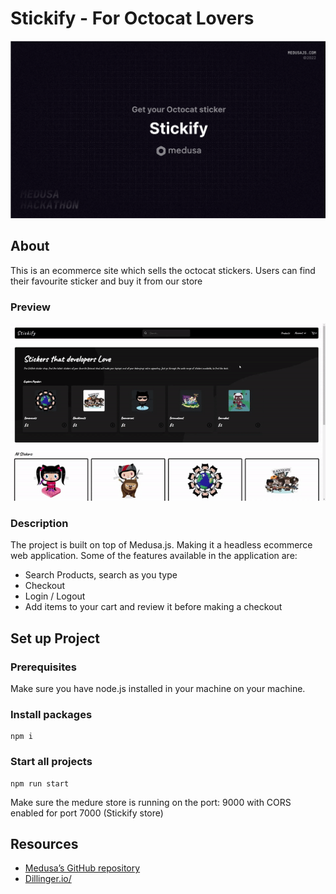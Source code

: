# Stickify - For Octocat Lovers
![Medusa Hackathon 2022](assets/banner.PNG)

## About
This is an ecommerce site which sells the octocat stickers. Users can find their favourite sticker and buy it from our store

### Preview
![Medusa Hackathon 2022](assets/stickify-gif.gif)

### Description

The project is built on top of Medusa.js. Making it a headless ecommerce web application. 
Some of the features available in the application are:
- Search Products, search as you type
- Checkout
- Login / Logout
- Add items to your cart and review it before making a checkout

## Set up Project

### Prerequisites

Make sure you have node.js installed in your machine on your machine.

### Install packages

```
npm i
```

### Start all projects


```
npm run start
```


Make sure the medure store is running on the port: 9000 with CORS enabled for port 7000 (Stickify store)

## Resources

- [Medusa’s GitHub repository](https://github.com/medusajs/medusa)
- [Dillinger.io/](https://dillinger.io/)
